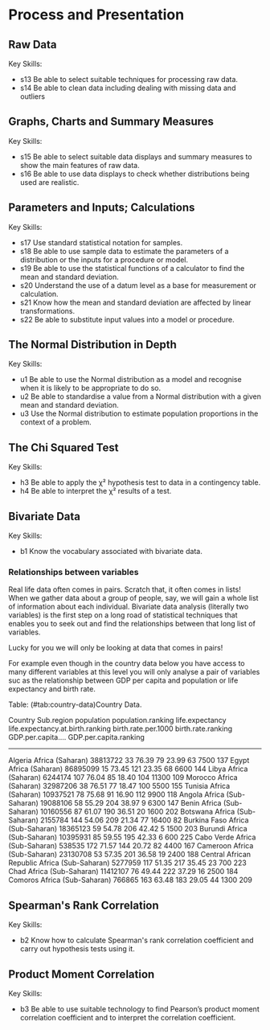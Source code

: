 # Process and Presentation

## Raw Data

Key Skills:

- s13 Be able to select suitable techniques for processing raw data.
- s14 Be able to clean data including dealing with missing data and outliers

## Graphs, Charts and Summary Measures

Key Skills:

- s15 Be able to select suitable data displays and summary measures to show the main features of raw data.
- s16 Be able to use data displays to check whether distributions being used are realistic.

## Parameters and Inputs; Calculations

Key Skills:

- s17 Use standard statistical notation for samples.
- s18 Be able to use sample data to estimate the parameters of a distribution or the inputs for a procedure or model.
- s19 Be able to use the statistical functions of a calculator to find the mean and standard deviation.
- s20 Understand the use of a datum level as a base for measurement or calculation.
- s21 Know how the mean and standard deviation are affected by linear transformations.
- s22 Be able to substitute input values into a model or procedure.

## The Normal Distribution in Depth

Key Skills:

- u1 Be able to use the Normal distribution as a model and recognise when it is likely to be appropriate to do so.
- u2 Be able to standardise a value from a Normal distribution with a given mean and standard deviation.
- u3 Use the Normal distribution to estimate population proportions in the context of a problem.

## The Chi Squared Test

Key Skills:

- h3 Be able to apply the χ² hypothesis test to data in a contingency table.
- h4 Be able to interpret the χ² results of a test.

## Bivariate Data

Key Skills:

- b1 Know the vocabulary associated with bivariate data.

### Relationships between variables

Real life data often comes in pairs. Scratch that, it often comes in lists! When we gather data about a group of people, say, we will gain a whole list of information about each individual. Bivariate data analysis (literally two variables) is the first step on a long road of statistical techniques that enables you to seek out and find the relationships between that long list of variables.

Lucky for you we will only be looking at data that comes in pairs!

For example even though in the country data below you have access to many different variables at this level you will only analyse a pair of variables suc as the relationship between GDP per capita and population or life expectancy and birth rate.


Table: (\#tab:country-data)Country Data.

Country                    Sub.region              population   population.ranking   life.expectancy   life.expectancy.at.birth.ranking   birth.rate.per.1000   birth.rate.ranking   GDP.per.capita....   GDP.per.capita.ranking
-------------------------  ---------------------  -----------  -------------------  ----------------  ---------------------------------  --------------------  -------------------  -------------------  -----------------------
Algeria                    Africa (Saharan)          38813722                   33             76.39                                 79                 23.99                   63                 7500                      137
Egypt                      Africa (Saharan)          86895099                   15             73.45                                121                 23.35                   68                 6600                      144
Libya                      Africa (Saharan)           6244174                  107             76.04                                 85                 18.40                  104                11300                      109
Morocco                    Africa (Saharan)          32987206                   38             76.51                                 77                 18.47                  100                 5500                      155
Tunisia                    Africa (Saharan)          10937521                   78             75.68                                 91                 16.90                  112                 9900                      118
Angola                     Africa (Sub-Saharan)      19088106                   58             55.29                                204                 38.97                    9                 6300                      147
Benin                      Africa (Sub-Saharan)      10160556                   87             61.07                                190                 36.51                   20                 1600                      202
Botswana                   Africa (Sub-Saharan)       2155784                  144             54.06                                209                 21.34                   77                16400                       82
Burkina Faso               Africa (Sub-Saharan)      18365123                   59             54.78                                206                 42.42                    5                 1500                      203
Burundi                    Africa (Sub-Saharan)      10395931                   85             59.55                                195                 42.33                    6                  600                      225
Cabo Verde                 Africa (Sub-Saharan)        538535                  172             71.57                                144                 20.72                   82                 4400                      167
Cameroon                   Africa (Sub-Saharan)      23130708                   53             57.35                                201                 36.58                   19                 2400                      188
Central African Republic   Africa (Sub-Saharan)       5277959                  117             51.35                                217                 35.45                   23                  700                      223
Chad                       Africa (Sub-Saharan)      11412107                   76             49.44                                222                 37.29                   16                 2500                      184
Comoros                    Africa (Sub-Saharan)        766865                  163             63.48                                183                 29.05                   44                 1300                      209

## Spearman's Rank Correlation

Key Skills:

- b2 Know how to calculate Spearman's rank correlation coefficient and carry out hypothesis tests using it.

## Product Moment Correlation

Key Skills:

- b3 Be able to use suitable technology to find Pearson’s product moment correlation coefficient and to interpret the correlation coefficient.
